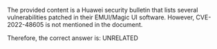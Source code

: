 The provided content is a Huawei security bulletin that lists several vulnerabilities patched in their EMUI/Magic UI software. However, CVE-2022-48605 is not mentioned in the document.

Therefore, the correct answer is: UNRELATED